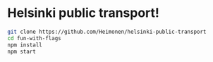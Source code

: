 # Helsinki public transport!



```bash
git clone https://github.com/Heimonen/helsinki-public-transport
cd fun-with-flags
npm install
npm start
```
